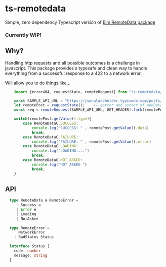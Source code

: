 # ts-remotedata
Simple, zero dependency Typescript version of [Elm RemoteData package](http://package.elm-lang.org/packages/krisajenkins/remotedata/4.3.3/RemoteData)

### Currently WIP!

## Why?

Handling http requests and all possible outcomes is a challenge in javascript.
This package provides a typesafe and clean way to handle everything from a successful response to a 422 to a network error.

Will allow you to do things like...


```typescript
    import {error404, requestState, remoteRequest} from "ts-remotedata/remote-request"

    const SAMPLE_API_URL = "https://jsonplaceholder.typicode.com/posts/1"
    let remotePost = requestState();    // getter and setter of WebData<any>;
    const req = remoteRequest(SAMPLE_API_URL, GET_HEADER).fork(remotePost.set)

    switch(remotePost.getValue().type){
        case RemoteDataC.SUCCESS:
            console.log("SUCCESS! " , remotePost.getValue().data)
            break;
        case RemoteDataC.FAILURE:
            console.log("FAILURE: " , remotePost.getValue().error)
        case RemoteDataC.LOADING:
            console.log("LOADING....")
            break;
        case RemoteDataC.NOT_ASKED:
            console.log("NOT ASKED ")
            break;
    }
```

## API

```typescript
  type RemoteData a RemoteError =
       Success a
     | Error e
     | Loading
     | NotAsked
     
  type RemoteError =
      NetworkError
    | BadStatus Status
    
  interface Status {
    code: number
    message: string 
  }
```